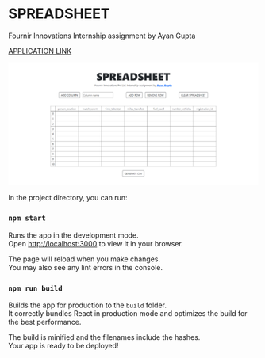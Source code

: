 # SPREADSHEET

Fournir Innovations Internship assignment by Ayan Gupta

<a href="https://fournir-innovations-assignment-spreadsheet.vercel.app/">APPLICATION LINK</a>

<img src="./ss3.png" alt="spreadsheet page screeenshot" height="70%" />

In the project directory, you can run:

### `npm start`

Runs the app in the development mode.\
Open [http://localhost:3000](http://localhost:3000) to view it in your browser.

The page will reload when you make changes.\
You may also see any lint errors in the console.

### `npm run build`

Builds the app for production to the `build` folder.\
It correctly bundles React in production mode and optimizes the build for the best performance.

The build is minified and the filenames include the hashes.\
Your app is ready to be deployed!
